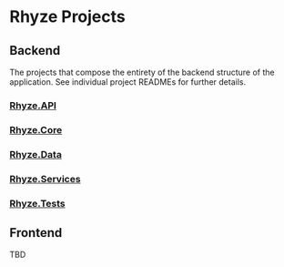 # Rhyze Projects

## Backend
The projects that compose the entirety of the backend structure of the application. See individual project READMEs for further details.

### [Rhyze.API](.\Rhyze.API\README.md)
### [Rhyze.Core](.\Rhyze.Core\README.md)
### [Rhyze.Data](.\Rhyze.Data\README.md)
### [Rhyze.Services](.\Rhyze.Services\README.md)
### [Rhyze.Tests](.\Rhyze.Tests\README.md)

## Frontend

TBD
